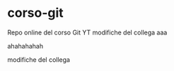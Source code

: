 # corso-git

Repo online del corso Git YT
modifiche del collega
aaa

ahahahahah

modifiche del collega
